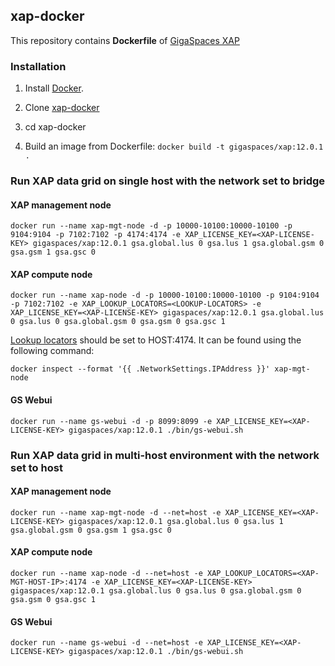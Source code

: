 ## xap-docker

This repository contains **Dockerfile** of [GigaSpaces XAP](http://www.gigaspaces.com/xap-real-time-transaction-processing/overview)

### Installation

1. Install [Docker](https://www.docker.com/).

2. Clone [xap-docker](https://github.com/xap/xap-docker.git)

3. cd xap-docker 

4. Build an image from Dockerfile: `docker build -t gigaspaces/xap:12.0.1 .`

### Run XAP data grid on single host with the network set to bridge 

#### XAP management node

    docker run --name xap-mgt-node -d -p 10000-10100:10000-10100 -p 9104:9104 -p 7102:7102 -p 4174:4174 -e XAP_LICENSE_KEY=<XAP-LICENSE-KEY> gigaspaces/xap:12.0.1 gsa.global.lus 0 gsa.lus 1 gsa.global.gsm 0 gsa.gsm 1 gsa.gsc 0


#### XAP compute node

    docker run --name xap-node -d -p 10000-10100:10000-10100 -p 9104:9104 -p 7102:7102 -e XAP_LOOKUP_LOCATORS=<LOOKUP-LOCATORS> -e XAP_LICENSE_KEY=<XAP-LICENSE-KEY> gigaspaces/xap:12.0.1 gsa.global.lus 0 gsa.lus 0 gsa.global.gsm 0 gsa.gsm 0 gsa.gsc 1

[Lookup locators](http://docs.gigaspaces.com/xap120adm/network-unicast-discovery.html) should be set to HOST:4174. It can be found using the following command:

    docker inspect --format '{{ .NetworkSettings.IPAddress }}' xap-mgt-node
 
#### GS Webui

    docker run --name gs-webui -d -p 8099:8099 -e XAP_LICENSE_KEY=<XAP-LICENSE-KEY> gigaspaces/xap:12.0.1 ./bin/gs-webui.sh
    
### Run XAP data grid in multi-host environment with the network set to host 

#### XAP management node

    docker run --name xap-mgt-node -d --net=host -e XAP_LICENSE_KEY=<XAP-LICENSE-KEY> gigaspaces/xap:12.0.1 gsa.global.lus 0 gsa.lus 1 gsa.global.gsm 0 gsa.gsm 1 gsa.gsc 0

#### XAP compute node

    docker run --name xap-node -d --net=host -e XAP_LOOKUP_LOCATORS=<XAP-MGT-HOST-IP>:4174 -e XAP_LICENSE_KEY=<XAP-LICENSE-KEY> gigaspaces/xap:12.0.1 gsa.global.lus 0 gsa.lus 0 gsa.global.gsm 0 gsa.gsm 0 gsa.gsc 1
 
#### GS Webui

    docker run --name gs-webui -d --net=host -e XAP_LICENSE_KEY=<XAP-LICENSE-KEY> gigaspaces/xap:12.0.1 ./bin/gs-webui.sh